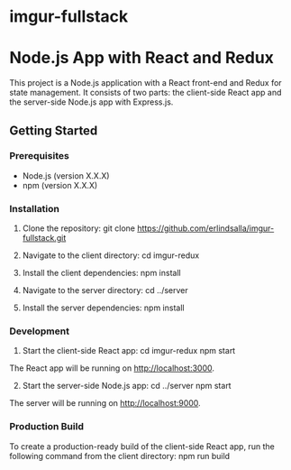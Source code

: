 # imgur-fullstack
# Node.js App with React and Redux

This project is a Node.js application with a React front-end and Redux for state management. It consists of two parts: the client-side React app and the server-side Node.js app with Express.js.

## Getting Started

### Prerequisites

- Node.js (version X.X.X)
- npm (version X.X.X)

### Installation

1. Clone the repository:
git clone https://github.com/erlindsalla/imgur-fullstack.git

2. Navigate to the client directory:
cd imgur-redux

3. Install the client dependencies:
npm install

4. Navigate to the server directory:
cd ../server

5. Install the server dependencies:
npm install


### Development

1. Start the client-side React app:
cd imgur-redux
npm start

The React app will be running on [http://localhost:3000](http://localhost:3000).

2. Start the server-side Node.js app:
cd ../server
npm start


The server will be running on [http://localhost:9000](http://localhost:9000).

### Production Build

To create a production-ready build of the client-side React app, run the following command from the client directory:
npm run build

